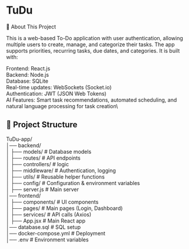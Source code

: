 # TuDu

🚀 About This Project

This is a web-based To-Do application with user authentication, allowing multiple users to create, manage, and categorize their tasks. The app supports priorities, recurring tasks, due dates, and categories. It is built with:

Frontend: React.js\
Backend: Node.js\
Database: SQLite \
Real-time updates: WebSockets (Socket.io)\
Authentication: JWT (JSON Web Tokens)\
AI Features: Smart task recommendations, automated scheduling, and natural language processing for task creation\


## 📂 Project Structure


TuDu-app/\
│── backend/  
│   ├── models/          # Database models  
│   ├── routes/          # API endpoints  
│   ├── controllers/     # logic  
│   ├── middleware/      # Authentication, logging  
│   ├── utils/           # Reusable helper functions  
│   ├── config/          # Configuration & environment variables  
│   ├── server.js        # Main server  
│── frontend/  
│   ├── components/      # UI components  
│   ├── pages/           # Main pages (Login, Dashboard)  
│   ├── services/        # API calls (Axios)  
│   ├── App.jsx          # Main React app  
│── database.sql         # SQL setup  
│── docker-compose.yml   # Deployment  
│── .env                 # Environment variables  
